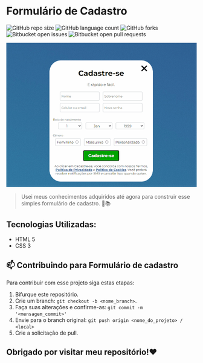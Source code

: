 # Formulário de Cadastro

![GitHub repo size](https://img.shields.io/github/repo-size/fransuelton/formulario-de-cadastro??style=plastic&logo)
![GitHub language count](https://img.shields.io/github/languages/count/fransuelton/formulario-de-cadastro??style=plastic&logo)
![GitHub forks](https://img.shields.io/github/forks/fransuelton/formulario-de-cadastro??style=plastic&logo=github)
![Bitbucket open issues](https://img.shields.io/bitbucket/issues/fransuelton/formulario-de-cadastro??style=plastic&logo=github)
![Bitbucket open pull requests](https://img.shields.io/bitbucket/pr-raw/fransuelton/formulario-de-cadastro??style=plastic&logo=github)


<img src="./src/images/demo-readme.gif" alt="gif exemplo mostrando o formulário">

> Usei meus conhecimentos adquiridos até agora para construir esse simples formulário de cadastro. 🚀📚

## Tecnologias Utilizadas:

- HTML 5
- CSS 3

## 📫 Contribuindo para Formulário de cadastro

Para contribuir com esse projeto siga estas etapas:

1. Bifurque este repositório.
2. Crie um branch: `git checkout -b <nome_branch>`.
3. Faça suas alterações e confirme-as: `git commit -m '<mensagem_commit>'`
4. Envie para o branch original: `git push origin <nome_do_projeto> / <local>`
5. Crie a solicitação de pull.

## Obrigado por visitar meu repositório!❤️

